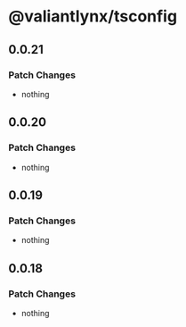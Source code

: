 # @valiantlynx/tsconfig

## 0.0.21

### Patch Changes

- nothing

## 0.0.20

### Patch Changes

- nothing

## 0.0.19

### Patch Changes

- nothing

## 0.0.18

### Patch Changes

- nothing
